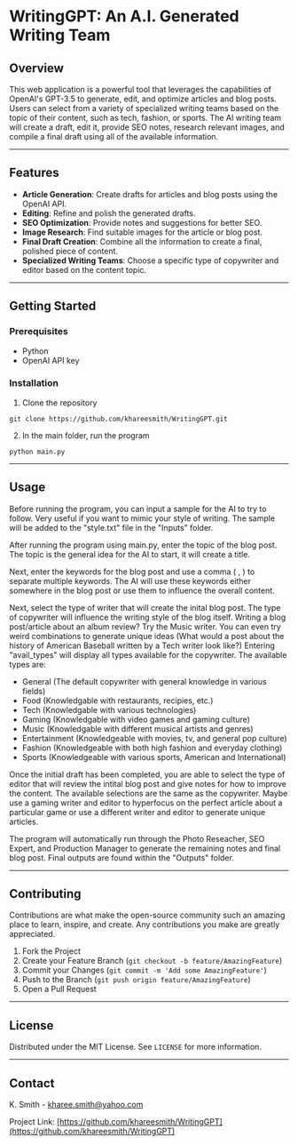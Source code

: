 # WritingGPT: An A.I. Generated Writing Team

## Overview

This web application is a powerful tool that leverages the capabilities of OpenAI's GPT-3.5 to generate, edit, and optimize articles and blog posts. Users can select from a variety of specialized writing teams based on the topic of their content, such as tech, fashion, or sports. The AI writing team will create a draft, edit it, provide SEO notes, research relevant images, and compile a final draft using all of the available information.

---

## Features

- **Article Generation**: Create drafts for articles and blog posts using the OpenAI API.
- **Editing**: Refine and polish the generated drafts.
- **SEO Optimization**: Provide notes and suggestions for better SEO.
- **Image Research**: Find suitable images for the article or blog post.
- **Final Draft Creation**: Combine all the information to create a final, polished piece of content.
- **Specialized Writing Teams**: Choose a specific type of copywriter and editor based on the content topic.

---

## Getting Started

### Prerequisites

- Python
- OpenAI API key

### Installation

1. Clone the repository

```
git clone https://github.com/khareesmith/WritingGPT.git
```

2. In the main folder, run the program

```
python main.py
```

---

## Usage

Before running the program, you can input a sample for the AI to try to follow. Very useful if you want to mimic your style of writing. The sample will be added to the "style.txt" file in the "Inputs" folder.

After running the program using main.py, enter the topic of the blog post. The topic is the general idea for the AI to start, it will create a title.

Next, enter the keywords for the blog post and use a comma ( , ) to separate multiple keywords. The AI will use these keywords either somewhere in the blog post or use them to influence the overall content.

Next, select the type of writer that will create the inital blog post. The type of copywriter will influence the writing style of the blog itself. Writing a blog post/article about an album review? Try the Music writer. You can even try weird combinations to generate unique ideas (What would a post about the history of American Baseball written by a Tech writer look like?) Entering "avail_types" will display all types available for the copywriter. The available types are:

- General (The default copywriter with general knowledge in various fields)
- Food (Knowledgable with restaurants, recipies, etc.)
- Tech (Knowledgable with various technologies)
- Gaming (Knowledgable with video games and gaming culture)
- Music (Knowledgable with different musical artists and genres)
- Entertainment (Knowledgeable with movies, tv, and general pop culture)
- Fashion (Knowledgeable with both high fashion and everyday clothing)
- Sports (Knowledgeable with various sports, American and International)

Once the initial draft has been completed, you are able to select the type of editor that will review the intital blog post and give notes for how to improve the content. The available selections are the same as the copywriter. Maybe use a gaming writer and editor to hyperfocus on the perfect article about a particular game or use a different writer and editor to generate unique articles.

The program will automatically run through the Photo Reseacher, SEO Expert, and Production Manager to generate the remaining notes and final blog post. Final outputs are found within the "Outputs" folder.

---

## Contributing

Contributions are what make the open-source community such an amazing place to learn, inspire, and create. Any contributions you make are greatly appreciated.

1. Fork the Project
2. Create your Feature Branch (`git checkout -b feature/AmazingFeature`)
3. Commit your Changes (`git commit -m 'Add some AmazingFeature'`)
4. Push to the Branch (`git push origin feature/AmazingFeature`)
5. Open a Pull Request

---

## License

Distributed under the MIT License. See `LICENSE` for more information.

---

## Contact

K. Smith - kharee.smith@yahoo.com

Project Link: [https://github.com/khareesmith/WritingGPT](https://github.com/khareesmith/WritingGPT)
